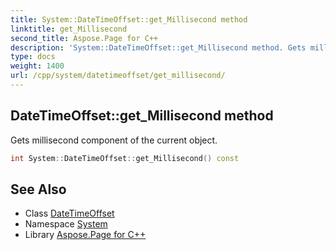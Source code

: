 ```yaml
---
title: System::DateTimeOffset::get_Millisecond method
linktitle: get_Millisecond
second_title: Aspose.Page for C++
description: 'System::DateTimeOffset::get_Millisecond method. Gets millisecond component of the current object in C++.'
type: docs
weight: 1400
url: /cpp/system/datetimeoffset/get_millisecond/
---
```

## DateTimeOffset::get_Millisecond method


Gets millisecond component of the current object.

```cpp
int System::DateTimeOffset::get_Millisecond() const
```

## See Also

* Class [DateTimeOffset](../)
* Namespace [System](../../)
* Library [Aspose.Page for C++](../../../)
